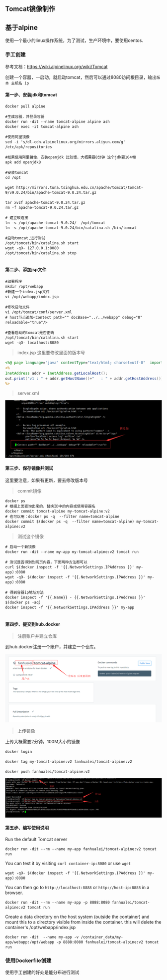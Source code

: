 ## Tomcat镜像制作



## 基于alpine

使用一个最小的linux操作系统，为了测试，生产环境中，要使用centos.



### 手工创建

参考文档：https://wiki.alpinelinux.org/wiki/Tomcat

创建一个容器，一启动，就启动tomcat，然后可以通过8080访问根目录，输出`版本 主机名 ip`



#### 第一步、安装jdk和tomcat

```shell
docker pull alpine

#生成容器，并登录容器
docker run -dit --name tomcat-alpine alpine ash
docker exec -it tomcat-alpine ash

#使用阿里镜像
sed -i 's/dl-cdn.alpinelinux.org/mirrors.aliyun.com/g' /etc/apk/repositories

#如果使用阿里镜像，安装openjdk 比较慢，大概需要8分钟 这个jdk要104MB
apk add openjdk8

#安装tomcat
cd /opt

wget http://mirrors.tuna.tsinghua.edu.cn/apache/tomcat/tomcat-9/v9.0.24/bin/apache-tomcat-9.0.24.tar.gz

tar xvzf apache-tomcat-9.0.24.tar.gz
rm -f apache-tomcat-9.0.24.tar.gz

# 建立软连接
ln -s /opt/apache-tomcat-9.0.24/  /opt/tomcat
ln -s /opt/apache-tomcat-9.0.24/bin/catalina.sh /bin/tomcat

#启动tomcat,进行测试
/opt/tomcat/bin/catalina.sh start
wget -qO- 127.0.0.1:8080
/opt/tomcat/bin/catalina.sh stop


```



#### 第二步、添加jsp文件

```shell
#部署程序
mkdir /opt/webapp
#新建一个index.jsp文件
vi /opt/webapp/index.jsp

#修改启动文件
vi /opt/tomcat/conf/server.xml
# host节点追加<Context path="" docBase="../../webapp" debug="0" reloadable="true"/>

#查看启动的tomcat是否正确
/opt/tomcat/bin/catalina.sh start
wget -qO- localhost:8080
```



> index.jsp 这里要修改里面的版本号

```jsp
<%@ page language="java" contentType="text/html; charset=utf-8"  import="java.net.InetAddress" pageEncoding="utf-8"%>
<%
InetAddress addr = InetAddress.getLocalHost();
out.print("v1 : " + addr.getHostName()+"   : " + addr.getHostAddress());
%>

```

> server.xml

![alt](imgs/tomcat-server-xml.png)



#### 第三步、保存镜像并测试

这里要注意，如果有更新，要去修改版本号

> commit镜像



```shell
docker ps 
# 根据上面查询出来的，替换ID中的内容或使用容器名
docker commit tomcat-alpine my-tomcat-alpine:v2
# 也可以用：docker ps -q  --filter name=tomcat-alpine
docker commit $(docker ps -q  --filter name=tomcat-alpine) my-tomcat-alpine:v2
```



> 测试这个镜像

```shell
# 启动一个新镜像
docker run -dit --name my-app my-tomcat-alpine:v2 tomcat run

# 测试是否得到到网页内容，下面两种方法都可以
curl $(docker inspect -f '{{.NetworkSettings.IPAddress }}' my-app):8080
wget -qO- $(docker inspect -f '{{.NetworkSettings.IPAddress }}' my-app):8080

# 得到容器ip地址方法
docker inspect -f '{{.Name}} - {{.NetworkSettings.IPAddress }}' $(docker ps -aq)
docker inspect -f '{{.NetworkSettings.IPAddress }}' my-app


```





#### 第四步、提交到hub.docker

> 注册账户并建立仓库

到hub.docker注册一个账户，并建立一个仓库。

![alt](imgs/docker-hub-repositories.png)





> 上传镜像

上传大概需要2分钟，100M大小的镜像

```
docker login

docker tag my-tomcat-alpine:v2 fanhualei/tomcat-alpine:v2

docker push fanhualei/tomcat-alpine:v2
```

![alt](imgs/docker-push-image.png)



#### 第五步、编写使用说明



Run the default Tomcat server

```shell
docker run -dit --rm --name my-app fanhualei/tomcat-alpine:v2 tomcat run
```



You can test it by visiting `curl container-ip:8080` or use `wget`

```shell
wget -qO- $(docker inspect -f '{{.NetworkSettings.IPAddress }}' my-app):8080
```



You can then go to `http://localhost:8888` or `http://host-ip:8888` in a browser.

```
docker run -dit --rm --name my-app -p 8888:8080 fanhualei/tomcat-alpine:v2 tomcat run
```



Create a data directory on the host system (outside the container) and mount this to a directory visible from inside the container. this will delete the container's /opt/webapp/index.jsp 

```
docker run -dit  --name my-app -v /container_data/my-app/webapp:/opt/webapp -p 8888:8080 fanhualei/tomcat-alpine:v2 tomcat run           
```







### 使用Dockerfile创建

使用手工创建的好处是能分布进行测试

